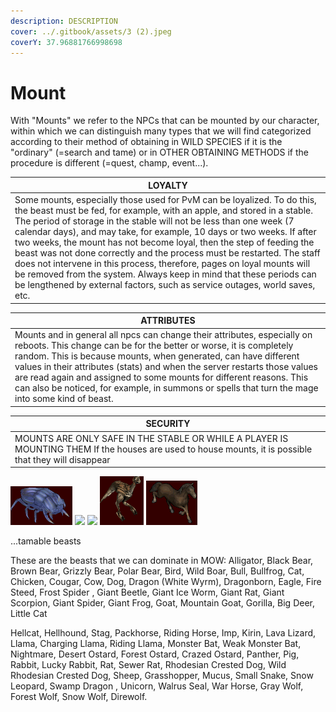 ```yaml
---
description: DESCRIPTION
cover: ../.gitbook/assets/3 (2).jpeg
coverY: 37.96881766998698
---
```


# Mount

With "Mounts" we refer to the NPCs that can be mounted by our character, within which we can distinguish many types that we will find categorized according to their method of obtaining in WILD SPECIES if it is the "ordinary" (=search and tame) or in OTHER OBTAINING METHODS if the procedure is different (=quest, champ, event...).



| **L**OYALTY                                                                                                                                                                                                                                                                                                                                                                                                                                                                                                                                                                                                                                                                          |
| ------------------------------------------------------------------------------------------------------------------------------------------------------------------------------------------------------------------------------------------------------------------------------------------------------------------------------------------------------------------------------------------------------------------------------------------------------------------------------------------------------------------------------------------------------------------------------------------------------------------------------------------------------------------------------------ |
| Some mounts, especially those used for PvM can be loyalized. To do this, the beast must be fed, for example, with an apple, and stored in a stable. The period of storage in the stable will not be less than one week (7 calendar days), and may take, for example, 10 days or two weeks. If after two weeks, the mount has not become loyal, then the step of feeding the beast was not done correctly and the process must be restarted. The staff does not intervene in this process, therefore, pages on loyal mounts will be removed from the system. Always keep in mind that these periods can be lengthened by external factors, such as service outages, world saves, etc. |



| ATTRIBUTES                                                                                                                                                                                                                                                                                                                                                                                                                                                                    |
| ----------------------------------------------------------------------------------------------------------------------------------------------------------------------------------------------------------------------------------------------------------------------------------------------------------------------------------------------------------------------------------------------------------------------------------------------------------------------------- |
| Mounts and in general all npcs can change their attributes, especially on reboots. This change can be for the better or worse, it is completely random. This is because mounts, when generated, can have different values ​​in their attributes (stats) and when the server restarts those values ​​are read again and assigned to some mounts for different reasons. This can also be noticed, for example, in summons or spells that turn the mage into some kind of beast. |



| SECURITY                                                                                                                                              |
| ----------------------------------------------------------------------------------------------------------------------------------------------------- |
| MOUNTS ARE ONLY SAFE IN THE STABLE OR WHILE A PLAYER IS MOUNTING THEM If the houses are used to house mounts, it is possible that they will disappear |

![](<../.gitbook/assets/Escarabajo (1).gif>) ![](../.gitbook/assets/Caballo\_huesos.gif) ![](../.gitbook/assets/Oso\_guerra.gif) ![](../.gitbook/assets/Oclock.gif) ![](../.gitbook/assets/Mustang.gif)

...tamable beasts

These are the beasts that we can dominate in MOW: Alligator, Black Bear, Brown Bear, Grizzly Bear, Polar Bear, Bird, Wild Boar, Bull, Bullfrog, Cat, Chicken, Cougar, Cow, Dog, Dragon (White Wyrm), Dragonborn, Eagle, Fire Steed, Frost Spider , Giant Beetle, Giant Ice Worm, Giant Rat, Giant Scorpion, Giant Spider, Giant Frog, Goat, Mountain Goat, Gorilla, Big Deer, Little Cat

Hellcat, Hellhound, Stag, Packhorse, Riding Horse, Imp, Kirin, Lava Lizard, Llama, Charging Llama, Riding Llama, Monster Bat, Weak Monster Bat, Nightmare, Desert Ostard, Forest Ostard, Crazed Ostard, Panther, Pig, Rabbit, Lucky Rabbit, Rat, Sewer Rat, Rhodesian Crested Dog, Wild Rhodesian Crested Dog, Sheep, Grasshopper, Mucus, Small Snake, Snow Leopard, Swamp Dragon , Unicorn, Walrus Seal, War Horse, Gray Wolf, Forest Wolf, Snow Wolf, Direwolf.
